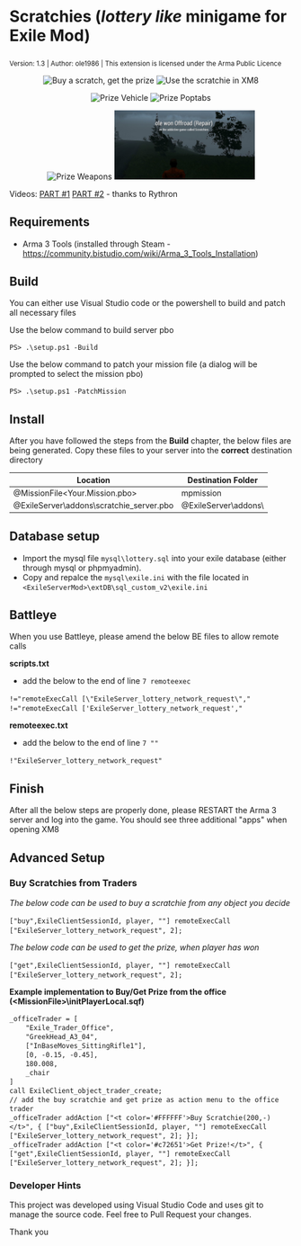 # Scratchies (*lottery like* minigame for Exile Mod)
<sub>Version: 1.3 | Author: ole1986 | This extension is licensed under the Arma Public Licence</sub>

<p align="center">
    <img src="images/buyget.jpg" width="250" title="Buy a scratch, get the prize" />
    <img src="images/usexm8.jpg" width="250" title="Use the scratchie in XM8" />
</p>
<p align="center">
    <img src="images/prize-vehicle.jpg" width="250" title="Prize Vehicle" />
    <img src="images/prize-poptabs.jpg" width="250" title="Prize Poptabs" />
</p>
<p align="center">
    <img src="images/prize-weapon.jpg" width="250" title="Prize Weapons" />
    <img src="images/winner-message.png" width="250" title="Winner Message Offroad" />
</p>

Videos: [PART #1](https://www.youtube.com/watch?v=zVPXYhhYrbU) [PART #2](https://www.youtube.com/watch?v=2MC45ycnOkc) - thanks to Rythron

## Requirements

+ Arma 3 Tools (installed through Steam - https://community.bistudio.com/wiki/Arma_3_Tools_Installation)

## Build

You can either use Visual Studio code or the powershell to build and patch all necessary files

Use the below command to build server pbo

```
PS> .\setup.ps1 -Build
```

Use the below command to patch your mission file (a dialog will be prompted to select the mission pbo)

```
PS> .\setup.ps1 -PatchMission
```

## Install

After you have followed the steps from the **Build** chapter, the below files are being generated.
Copy these files to your server into the **correct** destination directory

Location                                 | Destination Folder
---------------------------------------- | ----------------------
@MissionFile\<Your.Mission.pbo>          | mpmission
@ExileServer\addons\scratchie_server.pbo | @ExileServer\addons\

## Database setup

+ Import the mysql file `mysql\lottery.sql` into your exile database (either through mysql or phpmyadmin).
+ Copy and repalce the `mysql\exile.ini` with the file located in `<ExileServerMod>\extDB\sql_custom_v2\exile.ini`

## Battleye

When you use Battleye, please amend the below BE files to allow remote calls

**scripts.txt**

+ add the below to the end of line `7 remoteexec`

 `!="remoteExecCall [\"ExileServer_lottery_network_request\"," !="remoteExecCall ['ExileServer_lottery_network_request',"`
 
**remoteexec.txt**

+ add the below to the end of line `7 ""`

 `!"ExileServer_lottery_network_request"`

## Finish

After all the below steps are properly done, please RESTART the Arma 3 server and log into the game.
You should see three additional "apps" when opening XM8

## Advanced Setup

### Buy Scratchies from Traders

*The below code can be used to buy a scratchie from any object you decide*

`["buy",ExileClientSessionId, player, ""] remoteExecCall ["ExileServer_lottery_network_request", 2];`

*The below code can be used to get the prize, when player has won*

`["get",ExileClientSessionId, player, ""] remoteExecCall ["ExileServer_lottery_network_request", 2];`

**Example implementation to Buy/Get Prize from the office (&lt;MissionFile&gt;\initPlayerLocal.sqf)**
```
_officeTrader = [
    "Exile_Trader_Office",
    "GreekHead_A3_04",
    ["InBaseMoves_SittingRifle1"],
    [0, -0.15, -0.45],
    180.008,
    _chair
]
call ExileClient_object_trader_create;
// add the buy scratchie and get prize as action menu to the office trader
_officeTrader addAction ["<t color='#FFFFFF'>Buy Scratchie(200,-)</t>", { ["buy",ExileClientSessionId, player, ""] remoteExecCall ["ExileServer_lottery_network_request", 2]; }];
_officeTrader addAction ["<t color='#c72651'>Get Prize!</t>", { ["get",ExileClientSessionId, player, ""] remoteExecCall ["ExileServer_lottery_network_request", 2]; }];
```

### Developer Hints

This project was developed using Visual Studio Code and uses git to manage the source code.
Feel free to Pull Request your changes.

Thank you
